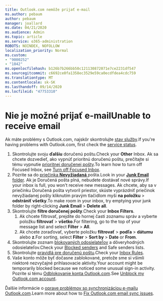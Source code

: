 ```yaml
---
title: Outlook.com nemôže prijať e-mail
ms.author: pebaum
author: pebaum
manager: joallard
ms.date: 04/21/2020
ms.audience: Admin
ms.topic: article
ms.service: o365-administration
ROBOTS: NOINDEX, NOFOLLOW
localization_priority: Normal
ms.custom:
- "9000252"
- "1842"
ms.openlocfilehash: b126b7b266bb50c121130872071e7ce2231df547
ms.sourcegitcommit: c6692ce0fa1358ec3529e59ca0ecdfdea4cdc759
ms.translationtype: MT
ms.contentlocale: sk-SK
ms.lasthandoff: 09/14/2020
ms.locfileid: "47753310"
---
```

# <a name="unable-to-receive-email"></a><span data-ttu-id="42ea4-102">Nie je možné prijať e-mail</span><span class="sxs-lookup"><span data-stu-id="42ea4-102">Unable to receive email</span></span>

<span data-ttu-id="42ea4-103">Ak máte problémy s Outlook.com, najskôr skontrolujte [stav služby](https://go.microsoft.com/fwlink/p/?linkid=837482).</span><span class="sxs-lookup"><span data-stu-id="42ea4-103">If you're having problems with Outlook.com, first check the [service status](https://go.microsoft.com/fwlink/p/?linkid=837482).</span></span>

1. <span data-ttu-id="42ea4-104">Skontrolujte svoju **ďalšiu** doručenú poštu.</span><span class="sxs-lookup"><span data-stu-id="42ea4-104">Check your **Other** Inbox.</span></span> <span data-ttu-id="42ea4-105">Ak sa chcete dozvedieť, ako vypnúť prioritnú doručenú poštu, prečítajte si tému vypnutie [prioritnej doručenej pošty](https://support.office.com/article/f714d94d-9e63-4217-9ccb-6cb2986aa1b2).</span><span class="sxs-lookup"><span data-stu-id="42ea4-105">To learn how to turn off Focused Inbox, see [Turn off Focused Inbox](https://support.office.com/article/f714d94d-9e63-4217-9ccb-6cb2986aa1b2).</span></span> 
2. <span data-ttu-id="42ea4-106">Pozrite sa do [priečinka **Nevyžiadaná** ](https://outlook.live.com/mail/junkemail)pošta.</span><span class="sxs-lookup"><span data-stu-id="42ea4-106">Look in your [**Junk Email** folder](https://outlook.live.com/mail/junkemail).</span></span> <span data-ttu-id="42ea4-107">Ak je Doručená pošta plná, nebudete dostávať nové správy.</span><span class="sxs-lookup"><span data-stu-id="42ea4-107">If your inbox is full, you won't receive new messages.</span></span> <span data-ttu-id="42ea4-108">Ak chcete, aby sa v priečinku Doručená pošta vytvoril priestor, skúste vyprázdniť priečinok nevyžiadanej pošty kliknutím pravým tlačidlom myši **na položku**  >  **odstrániť všetky**.</span><span class="sxs-lookup"><span data-stu-id="42ea4-108">To make room in your inbox, try emptying your junk folder by right-clicking **Junk Email** > **Delete all**.</span></span>
3. <span data-ttu-id="42ea4-109">Skontrolujte **filtre doručenej pošty**.</span><span class="sxs-lookup"><span data-stu-id="42ea4-109">Check your **Inbox Filters**.</span></span> 
    1. <span data-ttu-id="42ea4-110">Ak chcete filtrovať, prejdite do hornej časti zoznamu správ a vyberte položku **filtrovať**  >  **všetko**.</span><span class="sxs-lookup"><span data-stu-id="42ea4-110">For filtering, go to the top of your message list and select **Filter** > **All**.</span></span>
    2. <span data-ttu-id="42ea4-111">Ak chcete zoraďovať, vyberte položku **filtrovať**  >  **podľa**  >  **dátumu** alebo **z**.</span><span class="sxs-lookup"><span data-stu-id="42ea4-111">For sorting, select **Filter** > **Sort by** > **Date** or **From**.</span></span>
4. <span data-ttu-id="42ea4-112">Skontrolujte zoznam [blokovaných odosielateľov](https://outlook.live.com/mail/options/mail/junkEmail) a dôveryhodných odosielateľov.</span><span class="sxs-lookup"><span data-stu-id="42ea4-112">Check your [Blocked senders](https://outlook.live.com/mail/options/mail/junkEmail) and Safe senders lists.</span></span>
5. <span data-ttu-id="42ea4-113">Skontrolujte [pravidlá pre doručenú poštu](https://outlook.live.com/mail/options/mail/rules).</span><span class="sxs-lookup"><span data-stu-id="42ea4-113">Check your [Inbox Rules](https://outlook.live.com/mail/options/mail/rules).</span></span>
6. <span data-ttu-id="42ea4-114">Vaše konto môže byť dočasne zablokované, pretože sme si všimli niektoré nezvyčajné prihlasovacie aktivity.</span><span class="sxs-lookup"><span data-stu-id="42ea4-114">Your account might be temporarily blocked because we noticed some unusual sign-in activity.</span></span> <span data-ttu-id="42ea4-115">Pozrite si tému [Odblokovanie konta Outlook.com](https://support.office.com/article/f4ad2701-d166-4d8b-8a6a-9af2a1f8a4c4).</span><span class="sxs-lookup"><span data-stu-id="42ea4-115">See [Unblock my Outlook.com account](https://support.office.com/article/f4ad2701-d166-4d8b-8a6a-9af2a1f8a4c4).</span></span>

<span data-ttu-id="42ea4-116">Ďalšie informácie o [oprave problémov so synchronizáciou e-mailu Outlook.com](https://support.office.com/article/d39e3341-8d79-4bf1-b3c7-ded602233642).</span><span class="sxs-lookup"><span data-stu-id="42ea4-116">Learn more about how to [Fix Outlook.com email sync issues](https://support.office.com/article/d39e3341-8d79-4bf1-b3c7-ded602233642).</span></span>